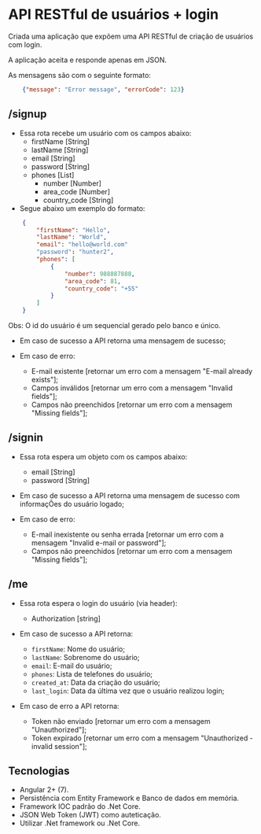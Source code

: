# API RESTful de usuários + login

Criada uma aplicação que expõem uma API RESTful de criação de usuários com login.

A aplicação aceita e responde apenas em JSON.

As mensagens são com o seguinte formato:

```json
    {"message": "Error message", "errorCode": 123}
```

## /signup

* Essa rota recebe um usuário com os campos abaixo:
    - firstName [String]
    - lastName [String]
    - email [String]
    - password [String]
    - phones [List]
        - number [Number]
        - area_code [Number]
        - country_code [String]
* Segue abaixo um exemplo do formato:

```json
    {
        "firstName": "Hello",
        "lastName": "World",
        "email": "hello@world.com"
        "password": "hunter2",
        "phones": [
            {
                "number": 988887888,
                "area_code": 81,
                "country_code": "+55"
            }
        ]
    }
```
Obs: O id do usuário é um sequencial gerado pelo banco e único.

* Em caso de sucesso a API retorna uma mensagem de sucesso;

* Em caso de erro:
    - E-mail existente [retornar um erro com a mensagem "E-mail already exists"];
    - Campos inválidos [retornar um erro com a mensagem "Invalid fields"];
    - Campos não preenchidos [retornar um erro com a mensagem "Missing fields"];
    
## /signin
* Essa rota espera um objeto com os campos abaixo:
    - email [String]
    - password [String]

* Em caso de sucesso a API retorna uma mensagem de sucesso com informaçÕes do usuário logado;
* Em caso de erro:
    - E-mail inexistente ou senha errada [retornar um erro com a mensagem "Invalid e-mail or password"];
    - Campos não preenchidos [retornar um erro com a mensagem "Missing fields"];

## /me 
* Essa rota espera o login do usuário (via header):
    - Authorization [string]
 
* Em caso de sucesso a API retorna:
    - `firstName`: Nome do usuário;
    - `lastName`: Sobrenome do usuário;
    - `email`: E-mail do usuário;
    - `phones`: Lista de telefones do usuário;
    - `created_at`: Data da criação do usuário;
    - `last_login`: Data da última vez que o usuário realizou login;
* Em caso de erro a API retorna:
    - Token não enviado [retornar um erro com a mensagem "Unauthorized"];
    - Token expirado [retornar um erro com a mensagem "Unauthorized - invalid session"];

## Tecnologias
* Angular 2+ (7).
* Persistência com Entity Framework e Banco de dados em memória.
* Framework IOC padrão do .Net Core.
* JSON Web Token (JWT) como auteticação.
* Utilizar .Net framework ou .Net Core.
